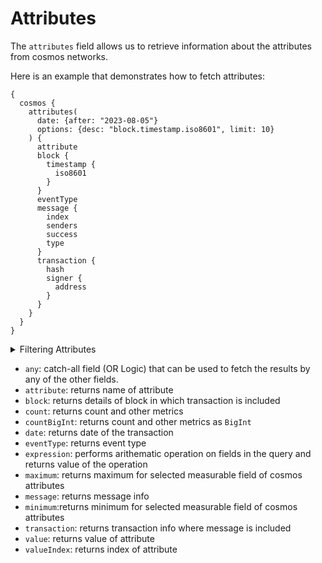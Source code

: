 # Attributes

The `attributes` field allows us to retrieve information about the attributes from cosmos networks.

Here is an example that demonstrates how to fetch attributes:

```
{
  cosmos {
    attributes(
      date: {after: "2023-08-05"}
      options: {desc: "block.timestamp.iso8601", limit: 10}
    ) {
      attribute
      block {
        timestamp {
          iso8601
        }
      }
      eventType
      message {
        index
        senders
        success
        type
      }
      transaction {
        hash
        signer {
          address
        }
      }
    }
  }
}
```

<details>
<summary>Filtering Attributes</summary>

Attributes can be filtered using following arguments:

-   `any`: A catch-all filter (OR Logic) that can be used to filter the results by any of the other fields.
-   `attribute`: filter by attribute name
-   `blockHash`: filter by block hash
-   `blockHeight`: filter by block height
-   `date`: filter by date of the transaction
-   `eventType`: filter by type of the attribute
-   `messageIndex`: filter by message index in the transaction
-   `messageType`: filter by type of the message
-   `options`: filter returned data by ordering, limiting, and constraining it.
-   `senders`: filter by address of the senders
-   `success`: filter by success of transaction
-   `time`: filter by selecting time of transaction
-   `transactionHash`: filter by transaction hash
-   `transactionIndex`: filter by index of transaction in the block
-   `transactionSigner`: filter by address of transaction signer
-   `value`: filter by value of attribute
-   `valueIndex`: filter by index of value

</details>

-   `any`: catch-all field (OR Logic) that can be used to fetch the results by any of the other fields.
-   `attribute`: returns name of attribute
-   `block`: returns details of block in which transaction is included
-   `count`: returns count and other metrics
-   `countBigInt`: returns count and other metrics as `BigInt`
-   `date`: returns date of the transaction
-   `eventType`: returns event type
-   `expression`: performs arithematic operation on fields in the query and returns value of the operation
-   `maximum`: returns maximum for selected measurable field of cosmos attributes
-   `message`: returns message info
-   `minimum`:returns minimum for selected measurable field of cosmos attributes
-   `transaction`: returns transaction info where message is included
-   `value`: returns value of attribute
-   `valueIndex`: returns index of attribute
